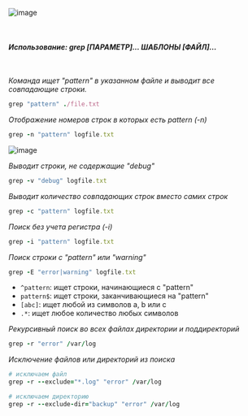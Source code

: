 ![image](https://github.com/user-attachments/assets/0d49e8a9-9b61-44cb-92ba-489b2c2807d6)

<br/>
 
#### _Использование: grep [ПАРАМЕТР]… ШАБЛОНЫ [ФАЙЛ]…_

<br/>

_Команда ищет "pattern" в указанном файле и выводит все совпадающие строки._

```ruby
grep "pattern" ./file.txt
```

_Отображение номеров строк в которых есть pattern (-n)_

```ruby
grep -n "pattern" logfile.txt
```
![image](https://github.com/user-attachments/assets/aa1ec7c9-ec0a-492f-8c04-9649e1caddf3)

_Выводит строки, не содержащие "debug"_

```ruby
grep -v "debug" logfile.txt
```

_Выводит количество совпадающих строк вместо самих строк_

```ruby
grep -c "pattern" logfile.txt
```

_Поиск без учета регистра (-i)_

```ruby
grep -i "pattern" logfile.txt
```

_Поиск строки с "pattern" или "warning"_

```ruby
grep -E "error|warning" logfile.txt
```

- `^pattern`: ищет строки, начинающиеся с "pattern"
- `pattern$`: ищет строки, заканчивающиеся на "pattern"
- `[abc]`: ищет любой из символов a, b или c
- `.*`: ищет любое количество любых символов

_Рекурсивный поиск во всех файлах директории и поддиректорий_

```ruby
grep -r "error" /var/log
```

_Исключение файлов или директорий из поиска_

```ruby
# исключаем файл
grep -r --exclude="*.log" "error" /var/log

# исключаем директорию
grep -r --exclude-dir="backup" "error" /var/log
```


